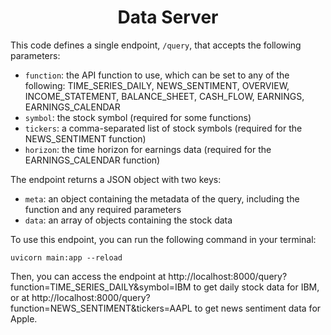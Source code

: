 <div align="center">
  <h1>Data Server</h1>
</div>

This code defines a single endpoint, `/query`, that accepts the following parameters:

- `function`: the API function to use, which can be set to any of the following: TIME_SERIES_DAILY, NEWS_SENTIMENT, OVERVIEW, INCOME_STATEMENT, BALANCE_SHEET, CASH_FLOW, EARNINGS, EARNINGS_CALENDAR
- `symbol`: the stock symbol (required for some functions)
- `tickers`: a comma-separated list of stock symbols (required for the NEWS_SENTIMENT function)
- `horizon`: the time horizon for earnings data (required for the EARNINGS_CALENDAR function)

The endpoint returns a JSON object with two keys:

- `meta`: an object containing the metadata of the query, including the function and any required parameters
- `data`: an array of objects containing the stock data

To use this endpoint, you can run the following command in your terminal:

`uvicorn main:app --reload`

Then, you can access the endpoint at http://localhost:8000/query?function=TIME_SERIES_DAILY&symbol=IBM to get daily stock data for IBM, or at http://localhost:8000/query?function=NEWS_SENTIMENT&tickers=AAPL to get news sentiment data for Apple.



